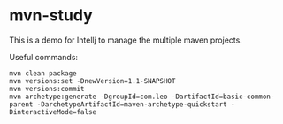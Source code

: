 # mvn-study
This is a demo for Intellj to manage the multiple maven projects.

Useful commands:
```
mvn clean package
mvn versions:set -DnewVersion=1.1-SNAPSHOT
mvn versions:commit
mvn archetype:generate -DgroupId=com.leo -DartifactId=basic-common-parent -DarchetypeArtifactId=maven-archetype-quickstart -DinteractiveMode=false
```
